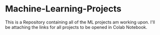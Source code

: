 # Machine-Learning-Projects
This is a Repository containing all of the ML projects am working upon.
I'll be attaching the links for all projects to be opened in Colab Notebook.






